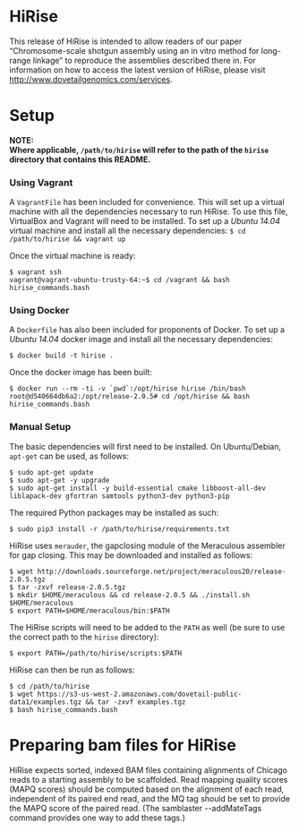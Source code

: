 # HiRise

This release of HiRise is intended to allow readers of our paper
“Chromosome-scale shotgun assembly using an in vitro method for
long-range linkage” to reproduce the assemblies described there in.
For information on how to access the latest version of HiRise, please
visit http://www.dovetailgenomics.com/services.

# Setup

**NOTE:    
Where applicable, `/path/to/hirise` will refer to the path of the
`hirise` directory that contains this README.**

### Using Vagrant

A `VagrantFile` has been included for convenience. This will set up a
virtual machine with all the dependencies necessary to run HiRise. To
use this file, VirtualBox and Vagrant will need to be installed. To
set up a *Ubuntu 14.04* virtual machine and install all the necessary
dependencies: ``` $ cd /path/to/hirise && vagrant up ```

Once the virtual machine is ready:
```
$ vagrant ssh
vagrant@vagrant-ubuntu-trusty-64:~$ cd /vagrant && bash hirise_commands.bash
```

### Using Docker

A `Dockerfile` has also been included for proponents of Docker. To set
up a *Ubuntu 14.04* docker image and install all the necessary
dependencies:

```
$ docker build -t hirise .
```

Once the docker image has been built:
```
$ docker run --rm -ti -v `pwd`:/opt/hirise hirise /bin/bash
root@d540664db6a2:/opt/release-2.0.5# cd /opt/hirise && bash hirise_commands.bash
```

### Manual Setup

The basic dependencies will first need to be installed. On
Ubuntu/Debian, `apt-get` can be used, as follows:
```
$ sudo apt-get update
$ sudo apt-get -y upgrade
$ sudo apt-get install -y build-essential cmake libboost-all-dev liblapack-dev gfortran samtools python3-dev python3-pip
```

The required Python packages may be installed as such:
```
$ sudo pip3 install -r /path/to/hirise/requirements.txt
```

HiRise uses `merauder`, the gapclosing module of the Meraculous assembler for gap closing. This may be downloaded and installed as follows:
```
$ wget http://downloads.sourceforge.net/project/meraculous20/release-2.0.5.tgz
$ tar -zxvf release-2.0.5.tgz
$ mkdir $HOME/meraculous && cd release-2.0.5 && ./install.sh $HOME/meraculous
$ export PATH=$HOME/meraculous/bin:$PATH
```

The HiRise scripts will need to be added to the `PATH` as well (be sure to use the correct path to the `hirise` directory):
```
$ export PATH=/path/to/hirise/scripts:$PATH
```

HiRise can then be run as follows:
```
$ cd /path/to/hirise
$ wget https://s3-us-west-2.amazonaws.com/dovetail-public-data1/examples.tgz && tar -zxvf examples.tgz
$ bash hirise_commands.bash
```

# Preparing bam files for HiRise

HiRise expects sorted, indexed BAM files containing alignments of
Chicago reads to a starting assembly to be scaffolded. Read mapping
quality scores (MAPQ scores) should be computed based on the alignment
of each read, independent of its paired end read, and the MQ tag
should be set to provide the MAPQ score of the paired read. (The
samblaster --addMateTags command provides one way to add these tags.)



